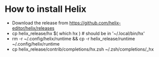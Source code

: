 How to install Helix
====================

- Download the release from https://github.com/helix-editor/helix/releases
- cp helix_release/hx $( which hx ) # should be in '~/.local/bin/hx'
- rm -r ~/.config/helix/runtime && cp -r helix_release/runtime ~/.config/helix/runtime
- cp helix_release/contrib/completions/hx.zsh ~/.zsh/completions/_hx
